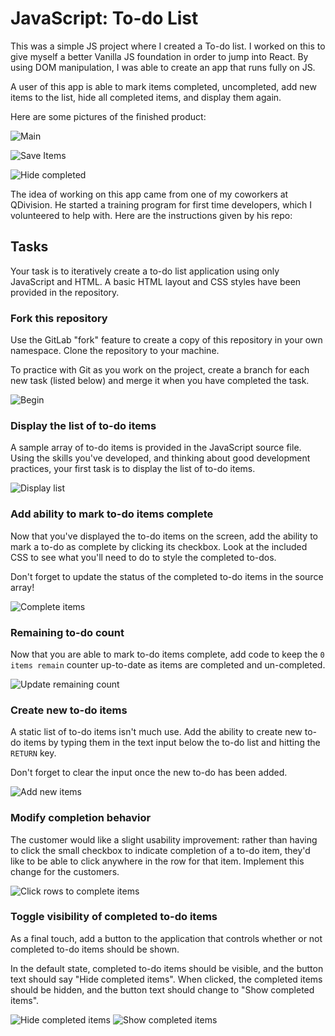 # JavaScript:  To-do List

This was a simple JS project where I created a To-do list. I worked on this to give myself a better Vanilla JS foundation in order to jump into React. By using DOM manipulation, I was able to create an app that runs fully on JS.

A user of this app is able to mark items completed, uncompleted, add new items to the list, hide all completed items, and display them again.

Here are some pictures of the finished product:

![Main](img/Main.PNG)

![Save Items](img/SaveItems.PNG)

![Hide completed](img/HideCompleted.PNG)

The idea of working on this app came from one of my coworkers at QDivision. He started a training program for first time developers, which I volunteered to help with. Here are the instructions given by his repo:


## Tasks

Your task is to iteratively create a to-do list application using only JavaScript and HTML. A basic HTML layout and CSS styles have been provided in the repository.

### Fork this repository

Use the GitLab "fork" feature to create a copy of this repository in your own namespace. Clone the repository to your machine.

To practice with Git as you work on the project, create a branch for each new task (listed below) and merge it when you have completed the task.

![Begin](README_assets/00-begin.png)

### Display the list of to-do items

A sample array of to-do items is provided in the JavaScript source file. Using the skills you've developed, and thinking about good development practices, your first task is to display the list of to-do items.

![Display list](README_assets/01-display-list.png)

### Add ability to mark to-do items complete

Now that you've displayed the to-do items on the screen, add the ability to mark a to-do as complete by clicking its checkbox. Look at the included CSS to see what you'll need to do to style the completed to-dos.

Don't forget to update the status of the completed to-do items in the source array!

![Complete items](README_assets/02-complete-items.png)

### Remaining to-do count

Now that you are able to mark to-do items complete, add code to keep the `0 items remain` counter up-to-date as items are completed and un-completed.

![Update remaining count](README_assets/03-remaining-count.png)

### Create new to-do items

A static list of to-do items isn't much use. Add the ability to create new to-do items by typing them in the text input below the to-do list and hitting the `RETURN` key.

Don't forget to clear the input once the new to-do has been added.

![Add new items](README_assets/04-add-new.png)

### Modify completion behavior

The customer would like a slight usability improvement: rather than having to click the small checkbox to indicate completion of a to-do item, they'd like to be able to click anywhere in the row for that item. Implement this change for the customers.

![Click rows to complete items](README_assets/05-click-row.png)

### Toggle visibility of completed to-do items

As a final touch, add a button to the application that controls whether or not completed to-do items should be shown.

In the default state, completed to-do items should be visible, and the button text should say "Hide completed items". When clicked, the completed items should be hidden, and the button text should change to "Show completed items".

![Hide completed items](README_assets/06-hide-completed.png)
![Show completed items](README_assets/06-hide-completed-2.png)
